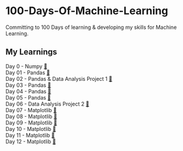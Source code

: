 # 100-Days-Of-Machine-Learning
Committing to 100 Days of learning &amp; developing my skills for Machine Learning.

## My Learnings
Day 0 - Numpy [🔗](./Day%200/)<br>
Day 01 - Pandas [🔗](./Day%2001)<br>
Day 02 - Pandas & Data Analysis Project 1 [🔗](./Day%2002)<br>
Day 03 - Pandas [🔗](./Day%2003/)<br>
Day 04 - Pandas [🔗](./Day%2004/)<br>
Day 05 - Pandas [🔗](./Day%2005/)<br>
Day 06 - Data Analysis Project 2 [🔗](./Day%2006/)<br>
Day 07 - Matplotlib [🔗](./Day%2007/)<br>
Day 08 - Matplotlib [🔗](./Day%2008/)<br>
Day 09 - Matplotlib [🔗](./Day%2009/)<br>
Day 10 - Matplotlib [🔗](./Day%2010/)<br>
Day 11 - Matplotlib [🔗](./Day%2011/)<br>
Day 12 - Matplotlib [🔗](./Day%2012/)<br>